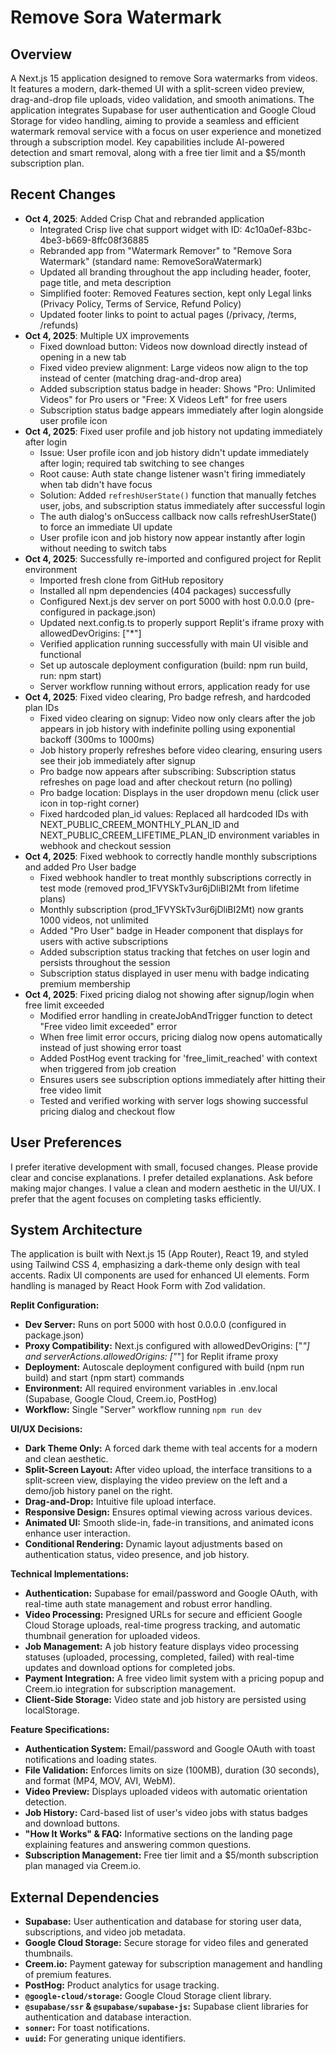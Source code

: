 # Remove Sora Watermark

## Overview
A Next.js 15 application designed to remove Sora watermarks from videos. It features a modern, dark-themed UI with a split-screen video preview, drag-and-drop file uploads, video validation, and smooth animations. The application integrates Supabase for user authentication and Google Cloud Storage for video handling, aiming to provide a seamless and efficient watermark removal service with a focus on user experience and monetized through a subscription model. Key capabilities include AI-powered detection and smart removal, along with a free tier limit and a $5/month subscription plan.

## Recent Changes
- **Oct 4, 2025**: Added Crisp Chat and rebranded application
  - Integrated Crisp live chat support widget with ID: 4c10a0ef-83bc-4be3-b669-8ffc08f36885
  - Rebranded app from "Watermark Remover" to "Remove Sora Watermark" (standard name: RemoveSoraWatermark)
  - Updated all branding throughout the app including header, footer, page title, and meta description
  - Simplified footer: Removed Features section, kept only Legal links (Privacy Policy, Terms of Service, Refund Policy)
  - Updated footer links to point to actual pages (/privacy, /terms, /refunds)
- **Oct 4, 2025**: Multiple UX improvements
  - Fixed download button: Videos now download directly instead of opening in a new tab
  - Fixed video preview alignment: Large videos now align to the top instead of center (matching drag-and-drop area)
  - Added subscription status badge in header: Shows "Pro: Unlimited Videos" for Pro users or "Free: X Videos Left" for free users
  - Subscription status badge appears immediately after login alongside user profile icon
- **Oct 4, 2025**: Fixed user profile and job history not updating immediately after login
  - Issue: User profile icon and job history didn't update immediately after login; required tab switching to see changes
  - Root cause: Auth state change listener wasn't firing immediately when tab didn't have focus
  - Solution: Added `refreshUserState()` function that manually fetches user, jobs, and subscription status immediately after successful login
  - The auth dialog's onSuccess callback now calls refreshUserState() to force an immediate UI update
  - User profile icon and job history now appear instantly after login without needing to switch tabs
- **Oct 4, 2025**: Successfully re-imported and configured project for Replit environment
  - Imported fresh clone from GitHub repository
  - Installed all npm dependencies (404 packages) successfully
  - Configured Next.js dev server on port 5000 with host 0.0.0.0 (pre-configured in package.json)
  - Updated next.config.ts to properly support Replit's iframe proxy with allowedDevOrigins: ["*"]
  - Verified application running successfully with main UI visible and functional
  - Set up autoscale deployment configuration (build: npm run build, run: npm start)
  - Server workflow running without errors, application ready for use
- **Oct 4, 2025**: Fixed video clearing, Pro badge refresh, and hardcoded plan IDs
  - Fixed video clearing on signup: Video now only clears after the job appears in job history with indefinite polling using exponential backoff (300ms to 1000ms)
  - Job history properly refreshes before video clearing, ensuring users see their job immediately after signup
  - Pro badge now appears after subscribing: Subscription status refreshes on page load and after checkout return (no polling)
  - Pro badge location: Displays in the user dropdown menu (click user icon in top-right corner)
  - Fixed hardcoded plan_id values: Replaced all hardcoded IDs with NEXT_PUBLIC_CREEM_MONTHLY_PLAN_ID and NEXT_PUBLIC_CREEM_LIFETIME_PLAN_ID environment variables in webhook and checkout session
- **Oct 4, 2025**: Fixed webhook to correctly handle monthly subscriptions and added Pro User badge
  - Fixed webhook handler to treat monthly subscriptions correctly in test mode (removed prod_1FVYSkTv3ur6jDliBI2Mt from lifetime plans)
  - Monthly subscription (prod_1FVYSkTv3ur6jDliBI2Mt) now grants 1000 videos, not unlimited
  - Added "Pro User" badge in Header component that displays for users with active subscriptions
  - Added subscription status tracking that fetches on user login and persists throughout the session
  - Subscription status displayed in user menu with badge indicating premium membership
- **Oct 4, 2025**: Fixed pricing dialog not showing after signup/login when free limit exceeded
  - Modified error handling in createJobAndTrigger function to detect "Free video limit exceeded" error
  - When free limit error occurs, pricing dialog now opens automatically instead of just showing error toast
  - Added PostHog event tracking for 'free_limit_reached' with context when triggered from job creation
  - Ensures users see subscription options immediately after hitting their free video limit
  - Tested and verified working with server logs showing successful pricing dialog and checkout flow

## User Preferences
I prefer iterative development with small, focused changes.
Please provide clear and concise explanations.
I prefer detailed explanations.
Ask before making major changes.
I value a clean and modern aesthetic in the UI/UX.
I prefer that the agent focuses on completing tasks efficiently.

## System Architecture
The application is built with Next.js 15 (App Router), React 19, and styled using Tailwind CSS 4, emphasizing a dark-theme only design with teal accents. Radix UI components are used for enhanced UI elements. Form handling is managed by React Hook Form with Zod validation.

**Replit Configuration:**
- **Dev Server:** Runs on port 5000 with host 0.0.0.0 (configured in package.json)
- **Proxy Compatibility:** Next.js configured with allowedDevOrigins: ["*"] and serverActions.allowedOrigins: ["*"] for Replit iframe proxy
- **Deployment:** Autoscale deployment configured with build (npm run build) and start (npm start) commands
- **Environment:** All required environment variables in .env.local (Supabase, Google Cloud, Creem.io, PostHog)
- **Workflow:** Single "Server" workflow running `npm run dev`

**UI/UX Decisions:**
- **Dark Theme Only:** A forced dark theme with teal accents for a modern and clean aesthetic.
- **Split-Screen Layout:** After video upload, the interface transitions to a split-screen view, displaying the video preview on the left and a demo/job history panel on the right.
- **Drag-and-Drop:** Intuitive file upload interface.
- **Responsive Design:** Ensures optimal viewing across various devices.
- **Animated UI:** Smooth slide-in, fade-in transitions, and animated icons enhance user interaction.
- **Conditional Rendering:** Dynamic layout adjustments based on authentication status, video presence, and job history.

**Technical Implementations:**
- **Authentication:** Supabase for email/password and Google OAuth, with real-time auth state management and robust error handling.
- **Video Processing:** Presigned URLs for secure and efficient Google Cloud Storage uploads, real-time progress tracking, and automatic thumbnail generation for uploaded videos.
- **Job Management:** A job history feature displays video processing statuses (uploaded, processing, completed, failed) with real-time updates and download options for completed jobs.
- **Payment Integration:** A free video limit system with a pricing popup and Creem.io integration for subscription management.
- **Client-Side Storage:** Video state and job history are persisted using localStorage.

**Feature Specifications:**
- **Authentication System:** Email/password and Google OAuth with toast notifications and loading states.
- **File Validation:** Enforces limits on size (100MB), duration (30 seconds), and format (MP4, MOV, AVI, WebM).
- **Video Preview:** Displays uploaded videos with automatic orientation detection.
- **Job History:** Card-based list of user's video jobs with status badges and download buttons.
- **"How It Works" & FAQ:** Informative sections on the landing page explaining features and answering common questions.
- **Subscription Management:** Free tier limit and a $5/month subscription plan managed via Creem.io.

## External Dependencies
- **Supabase:** User authentication and database for storing user data, subscriptions, and video job metadata.
- **Google Cloud Storage:** Secure storage for video files and generated thumbnails.
- **Creem.io:** Payment gateway for subscription management and handling of premium features.
- **PostHog:** Product analytics for usage tracking.
- **`@google-cloud/storage`:** Google Cloud Storage client library.
- **`@supabase/ssr` & `@supabase/supabase-js`:** Supabase client libraries for authentication and database interaction.
- **`sonner`:** For toast notifications.
- **`uuid`:** For generating unique identifiers.